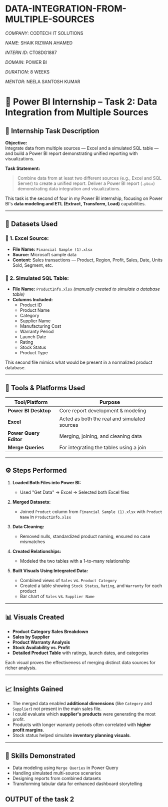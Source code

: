 # DATA-INTEGRATION-FROM-MULTIPLE-SOURCES

*COMPANY*: CODTECH IT SOLUTIONS

*NAME*: SHAIK RIZWAN AHAMED

*INTERN ID*: CT08DG1887

*DOMAIN*: POWER BI

*DURATION*: 8 WEEKS

*MENTOR*: NEELA SANTOSH KUMAR

# 🔗 Power BI Internship – Task 2: Data Integration from Multiple Sources

## 📌 Internship Task Description

**Objective:**  
Integrate data from multiple sources — Excel and a simulated SQL table — and build a Power BI report demonstrating unified reporting with visualizations.

**Task Statement:**  
> Combine data from at least two different sources (e.g., Excel and SQL Server) to create a unified report. Deliver a Power BI report (`.pbix`) demonstrating data integration and visualizations.

This task is the second of four in my Power BI internship, focusing on Power BI's **data modeling and ETL (Extract, Transform, Load)** capabilities.

---

## 📁 Datasets Used

### 🔹 1. Excel Source:
- **File Name:** `Financial Sample (1).xlsx`
- **Source:** Microsoft sample data
- **Content:** Sales transactions — Product, Region, Profit, Sales, Date, Units Sold, Segment, etc.

### 🔹 2. Simulated SQL Table:
- **File Name:** `ProductInfo.xlsx` *(manually created to simulate a database table)*
- **Columns Included:**
  - Product ID
  - Product Name
  - Category
  - Supplier Name
  - Manufacturing Cost
  - Warranty Period
  - Launch Date
  - Rating
  - Stock Status
  - Product Type

This second file mimics what would be present in a normalized product database.

---

## 🧰 Tools & Platforms Used

| Tool/Platform         | Purpose                                      |
|-----------------------|----------------------------------------------|
| **Power BI Desktop**  | Core report development & modeling           |
| **Excel**             | Acted as both the real and simulated sources |
| **Power Query Editor**| Merging, joining, and cleaning data          |
| **Merge Queries**     | For integrating the tables using a join      |

---

## ⚙️ Steps Performed

1. **Loaded Both Files into Power BI:**
   - Used "Get Data" → Excel → Selected both Excel files

2. **Merged Datasets:**
   - Joined `Product` column from `Financial Sample (1).xlsx` with `Product Name` in `ProductInfo.xlsx`

3. **Data Cleaning:**
   - Removed nulls, standardized product naming, ensured no case mismatches

4. **Created Relationships:**
   - Modeled the two tables with a 1-to-many relationship

5. **Built Visuals Using Integrated Data:**
   - Combined views of `Sales` vs. `Product Category`
   - Created a table showing `Stock Status`, `Rating`, and `Warranty` for each product
   - Bar chart of `Sales` vs. `Supplier Name`

---

## 📊 Visuals Created

- **Product Category Sales Breakdown**
- **Sales by Supplier**
- **Product Warranty Analysis**
- **Stock Availability vs. Profit**
- **Detailed Product Table** with ratings, launch dates, and categories

Each visual proves the effectiveness of merging distinct data sources for richer analysis.

---

## 📈 Insights Gained

- The merged data enabled **additional dimensions** (like `Category` and `Supplier`) not present in the main sales file.
- I could evaluate which **supplier's products** were generating the most profit.
- Products with longer warranty periods often correlated with **higher profit margins**.
- Stock status helped simulate **inventory planning visuals**.

---

## 🧠 Skills Demonstrated

- Data modeling using `Merge Queries` in Power Query
- Handling simulated multi-source scenarios
- Designing reports from combined datasets
- Transforming tabular data for enhanced dashboard storytelling

## OUTPUT of the task 2
